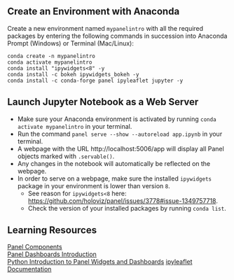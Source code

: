 ## Create an Environment with Anaconda
Create a new environment named `mypanelintro` with all the required packages by entering the following commands in succession into Anaconda Prompt (Windows) or Terminal (Mac/Linux):
```
conda create -n mypanelintro
conda activate mypanelintro
conda install "ipywidgets<8" -y
conda install -c bokeh ipywidgets_bokeh -y
conda install -c conda-forge panel ipyleaflet jupyter -y
```

## Launch Jupyter Notebook as a Web Server
- Make sure your Anaconda environment is activated by running `conda activate mypanelintro` in your terminal.
- Run the command `panel serve --show --autoreload app.ipynb` in your terminal.
- A webpage with the URL http://localhost:5006/app will display all Panel objects marked with `.servable()`.
- Any changes in the notebook will automatically be reflected on the webpage.
- In order to serve on a webpage, make sure the installed `ipywidgets` package in your environment is lower than version `8`.
  - See reason for `ipywidgets<8` here: https://github.com/holoviz/panel/issues/3778#issue-1349757718.
  - Check the version of your installed packages by running `conda list`.

## Learning Resources
[Panel Components](https://panel.holoviz.org/user_guide/Components.html)\
[Panel Dashboards Introduction](https://youtu.be/AXpjbJUVeb4)\
[Python Introduction to Panel Widgets and Dashboards](https://youtu.be/ulHnNXNmuig)
[ipyleaflet Documentation](https://ipyleaflet.readthedocs.io/en/latest/index.html)